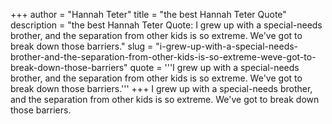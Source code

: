 +++
author = "Hannah Teter"
title = "the best Hannah Teter Quote"
description = "the best Hannah Teter Quote: I grew up with a special-needs brother, and the separation from other kids is so extreme. We've got to break down those barriers."
slug = "i-grew-up-with-a-special-needs-brother-and-the-separation-from-other-kids-is-so-extreme-weve-got-to-break-down-those-barriers"
quote = '''I grew up with a special-needs brother, and the separation from other kids is so extreme. We've got to break down those barriers.'''
+++
I grew up with a special-needs brother, and the separation from other kids is so extreme. We've got to break down those barriers.
